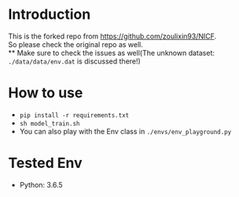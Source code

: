 # Introduction
This is the forked repo from https://github.com/zoulixin93/NICF.  
So please check the original repo as well.  
** Make sure to check the issues as well(The unknown dataset: `./data/data/env.dat` is discussed there!)

# How to use
- `pip install -r requirements.txt`
- `sh model_train.sh`
- You can also play with the Env class in `./envs/env_playground.py`

# Tested Env
- Python: 3.6.5